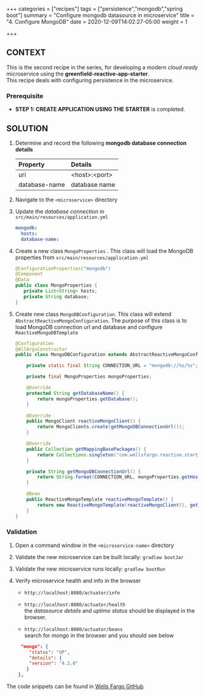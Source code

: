 +++
categories = ["recipes"]
tags = ["persistence","mongodb","spring boot"]
summary = "Configure mongodb datasource in microservice"
title = "4. Configure MongoDB"
date = 2020-12-09T14:02:27-05:00
weight = 1

+++

## CONTEXT
This is the second recipe in the series, for developing a modern _cloud ready_ microservice using the **greenfield-reactive-app-starter**.  
This recipe deals with configuring persistence in the microservice.  

### Prerequisite

- **STEP 1: CREATE APPLICATION USING THE STARTER** is completed.

## SOLUTION

1. Determine and record the following **mongodb database connection details** 

   | Property        | Details  |
      | :---            |    :----   | 
   | uri | \<host>:\<port>
   | database-name | database  name  |
 
1. Navigate to the `<microservice>` directory
   
1. Update the _database connection_ in `src/main/resources/application.yml`
    ```yml
    mongodb:
      hosts:
      database-name:
    ```
1. Create a new class `MongoProperties` . This class will load the MongoDB properties from `src/main/resources/application.yml`

    ```java
    @ConfigurationProperties("mongodb")
    @Component
    @Data
    public class MongoProperties {
       private List<String> hosts;
       private String database;
    }
    ```

1. Create new class `MongoDBConfiguration`. This class will extend `AbstractReactiveMongoConfiguration`.
   The purpose of this class is to load MongoDB connection url and database and configure `ReactiveMongoDBTemplate`
   
    ```java
    @Configuration
    @AllArgsConstructor
    public class MongoDBConfiguration extends AbstractReactiveMongoConfiguration {
    
        private static final String CONNECTION_URL = "mongodb://%s/%s";
    
        private final MongoProperties mongoProperties;
    
        @Override
        protected String getDatabaseName() {
            return mongoProperties.getDatabase();
        }
    
        @Override
        public MongoClient reactiveMongoClient() {
            return MongoClients.create(getMongoDBConnectionUrl());
        }
    
        @Override
        public Collection getMappingBasePackages() {
            return Collections.singleton("com.wellsfargo.reactive.starter.greenfieldreactiveapplicationstarter");
        }
    
        private String getMongoDBConnectionUrl() {
            return String.format(CONNECTION_URL, mongoProperties.getHosts().get(0), mongoProperties.getDatabase());
        }
    
        @Bean
        public ReactiveMongoTemplate reactiveMongoTemplate() {
            return new ReactiveMongoTemplate(reactiveMongoClient(), getDatabaseName());
        }
    }
    ```

### Validation

1. Open a command window in the `<microservice-name>` directory


1. Validate the new microservice can be built locally: `gradlew bootJar`


1. Validate the new microservice runs locally: `gradlew bootRun`


1. Verify microservice health and info in the browser

   - `http://localhost:8080/actuator/info`
     
   - `http://localhost:8080/actuator/health`  
      the _datasource details_ and _uptime status_ should be displayed in the browser.
   
   - `http://localhost:8080/actuator/beans`  
     search for _mongo_ in the browser and you should see below
    ```json
      "mongo": {
         "status": "UP",
         "details": {
         "version": "4.2.0"
        }
     },    
    ```

The code snippets can be found in [Wells Fargo GitHub](https://)